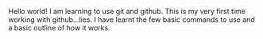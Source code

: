 Hello world! I am learning to use git and github.
This is my very first time working with github...lies.
I have learnt the few basic commands to use and a basic outline of how it works.
